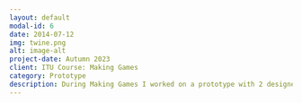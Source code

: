 ```yaml
---
layout: default
modal-id: 6
date: 2014-07-12
img: twine.png
alt: image-alt
project-date: Autumn 2023
client: ITU Course: Making Games
category: Prototype
description: During Making Games I worked on a prototype with 2 designers where we had to make something simple in Twine. We made The Purple Club which we uploaded on itch.io at this link: https://ghostyjam.itch.io/the-purple-club. I worked on the implementation of the paths, the maze and countdown mechanic and implementation of music.
---
```

